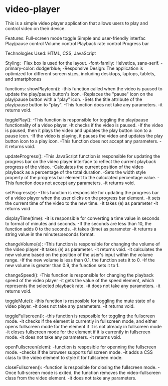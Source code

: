 # video-player

This is a simple video player application that allows users to play and control video on their device.

Features:
Full-screen mode toggle
Simple and user-friendly interfac
Play/pause control
Volume control
Playback rate control
Progress bar

Technologies Used:
HTML, CSS, JavaScript

Styling:
-Flex box is used for the layout.
-font-family: Helvetica, sans-serif.
-primary-color: dodgerblue;
-Responsive Design: The application is optimized for different screen sizes, including desktops, laptops, tablets, and smartphones

functions:
showPlayIcon():
-this function called when the video is paused to update the play/pause button's icon.
-Replaces the "pause" icon on the play/pause button with a "play" icon.
-Sets the title attribute of the play/pause button to "play".
-This function does not take any parameters.
-it returns void.

togglePlay():
-This function is responsible for toggling the play/pause functionality of a video player.
-It checks if the video is paused.
-If the video is paused, then it plays the video and updates the play button icon to a pause icon.
-If the video is playing, it pauses the video and updates the play button icon to a play icon.
-This function does not accept any parameters.
-it returns void.

updateProgress():
-This JavaScript function is responsible for updating the progress bar on the video player interface to reflect the current playback progress of the video.
-Calculates the current position of the video playback as a percentage of the total duration.
-Sets the width style property of the progress bar element to the calculated percentage value.
-This function does not accept any parameters.
-it returns void.

setProgress(e):
-This function is responsible for updating the progress bar of a video player when the user clicks on the progress bar element.
-it sets the current time of the video to the new time.
-It takes (e) as parameter
-it returns void

displayTime(time):
-it is responsible for converting a time value in seconds to format of minutes and seconds.
-If the seconds are less than 10, the function adds 0 to the seconds.
-it takes (time) as parameter
-it returns a string value in the minutes:seconds format.

changeVolume(e):
-This function is responsible for changing the volume of the video player
-It takes (e) as parameter.
-it returns void.
-It calculates the new volume based on the position of the user's input within the volume range.
-If the new volume is less than 0.1, the function sets it to 0.
-If the new volume is greater than 0.9, the function sets it to 1.

changeSpeed():
-This function is responsible for changing the playback speed of the video player
-it gets the value of the speed element, which represents the selected playback rate.
-it does not take any parameters.
-it returns void.

toggleMute():
-this function is resposible for toggling the mute state of a video player.
-it does not take any parameters.
-it returns void.

toggleFullscreen():
-this function is resposible for toggling the fullscreen mode.
-it checks if the element is currently in fullscreen mode, and either opens fullscreen mode for the element if it is not already in fullscreen mode
-it closes fullscreen mode for the element if it is currently in fullscreen mode.
-it does not take any parameters.
-it returns void.

openFullscreen(elem):
-function is resposible for openning the fullscreen mode.
-checks if the browser supports fullscreen mode.
-it adds a CSS class to the video element to style it for fullscreen mode.

closeFullscreen():
-function is resposible for closing the fullscreen mode.
-Once full-screen mode is exited, the function removes the video-fullscreen class from the video element.
-it does not take any parameters.
